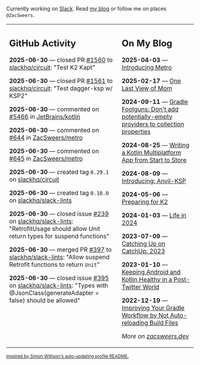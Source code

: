 Currently working on [Slack](https://slack.com/). Read [my blog](https://zacsweers.dev/) or follow me on places `@ZacSweers`.

<table><tr><td valign="top" width="60%">

## GitHub Activity
<!-- githubActivity starts -->
**2025-06-30** — closed PR [#1560](https://github.com/slackhq/circuit/pull/1560) to [slackhq/circuit](https://github.com/slackhq/circuit): "Test K2 Kapt"

**2025-06-30** — closed PR [#1561](https://github.com/slackhq/circuit/pull/1561) to [slackhq/circuit](https://github.com/slackhq/circuit): "Test dagger-ksp w/ KSP2"

**2025-06-30** — commented on [#5466](https://github.com/JetBrains/kotlin/pull/5466#issuecomment-3020321885) in [JetBrains/kotlin](https://github.com/JetBrains/kotlin)

**2025-06-30** — commented on [#644](https://github.com/ZacSweers/metro/issues/644#issuecomment-3020312788) in [ZacSweers/metro](https://github.com/ZacSweers/metro)

**2025-06-30** — commented on [#645](https://github.com/ZacSweers/metro/issues/645#issuecomment-3020303037) in [ZacSweers/metro](https://github.com/ZacSweers/metro)

**2025-06-30** — created tag `0.29.1` on [slackhq/circuit](https://github.com/slackhq/circuit)

**2025-06-30** — created tag `0.10.0` on [slackhq/slack-lints](https://github.com/slackhq/slack-lints)

**2025-06-30** — closed issue [#239](https://github.com/slackhq/slack-lints/issues/239) on [slackhq/slack-lints](https://github.com/slackhq/slack-lints): "RetrofitUsage should allow Unit return types for suspend functions"

**2025-06-30** — merged PR [#397](https://github.com/slackhq/slack-lints/pull/397) to [slackhq/slack-lints](https://github.com/slackhq/slack-lints): "Allow suspend Retrofit functions to return `Unit`"

**2025-06-30** — closed issue [#395](https://github.com/slackhq/slack-lints/issues/395) on [slackhq/slack-lints](https://github.com/slackhq/slack-lints): "Types with @JsonClass(generateAdapter = false) should be allowed"
<!-- githubActivity ends -->
</td><td valign="top" width="40%">

## On My Blog
<!-- blog starts -->
**2025-04-03** — [Introducing Metro](https://www.zacsweers.dev/introducing-metro/)

**2025-02-17** — [One Last View of Mom](https://www.zacsweers.dev/one-last-view-of-mom/)

**2024-09-11** — [Gradle Footguns: Don't add potentially-empty providers to collection properties](https://www.zacsweers.dev/gradle-footgun-adding-empty-providers-to-collection-properties/)

**2024-08-25** — [Writing a Kotlin Multiplatform App from Start to Store](https://www.zacsweers.dev/writing-a-kotlin-multiplatform-app-from-start-to-store/)

**2024-08-09** — [Introducing: Anvil-KSP](https://www.zacsweers.dev/introducing-anvil-ksp/)

**2024-05-06** — [Preparing for K2](https://www.zacsweers.dev/preparing-for-k2/)

**2024-01-03** — [Life in 2024](https://www.zacsweers.dev/life-in-2024/)

**2023-07-09** — [Catching Up on CatchUp: 2023](https://www.zacsweers.dev/catching-up-on-catchup-2023/)

**2023-01-10** — [Keeping Android and Kotlin Healthy in a Post-Twitter World](https://www.zacsweers.dev/keeping-android-healthy/)

**2022-12-19** — [Improving Your Gradle Workflow by Not Auto-reloading Build Files](https://www.zacsweers.dev/improving-your-workflow-by-not-auto-reloading-build-files/)
<!-- blog ends -->
_More on [zacsweers.dev](https://zacsweers.dev/)_
</td></tr></table>

<sub><a href="https://simonwillison.net/2020/Jul/10/self-updating-profile-readme/">Inspired by Simon Willison's auto-updating profile README.</a></sub>